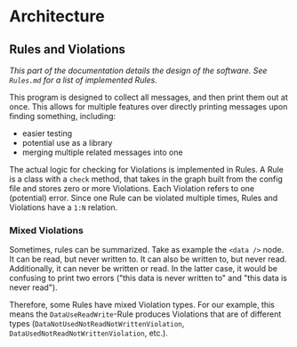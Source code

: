 # Architecture

## Rules and Violations

_This part of the documentation details the design of the software. See `Rules.md` for a list of implemented Rules._

This program is designed to collect all messages, and then print them out at once. This allows for multiple features over directly printing messages upon finding something, including:
- easier testing
- potential use as a library
- merging multiple related messages into one

The actual logic for checking for Violations is implemented in Rules. A Rule is a class with a `check` method, that takes in the graph built from the config file and stores zero or more Violations. Each Violation refers to one (potential) error. Since one Rule can be violated multiple times, Rules and Violations have a `1:N` relation.

### Mixed Violations

Sometimes, rules can be summarized. Take as example the `<data />` node. It can be read, but never written to. It can also be written to, but never read. Additionally, it can never be written or read. In the latter case, it would be confusing to print two errors ("this data is never written to" and "this data is never read").

Therefore, some Rules have mixed Violation types. For our example, this means the `DataUseReadWrite`-Rule produces Violations that are of different types (`DataNotUsedNotReadNotWrittenViolation`, `DataUsedNotReadNotWrittenViolation`, etc.).
